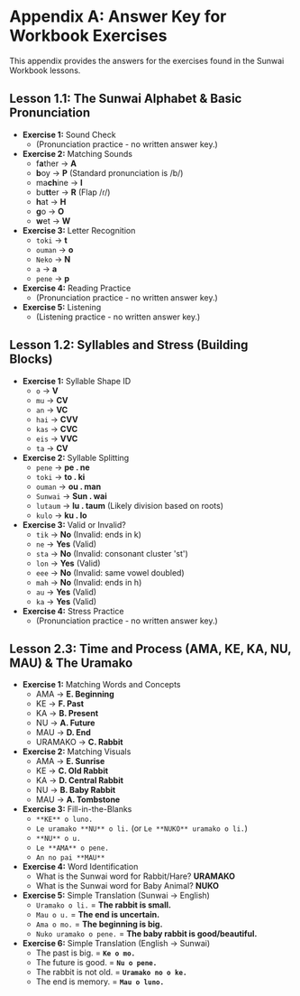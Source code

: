 
# **Appendix A: Answer Key for Workbook Exercises**

This appendix provides the answers for the exercises found in the Sunwai Workbook lessons.

## Lesson 1.1: The Sunwai Alphabet & Basic Pronunciation

*   **Exercise 1:** Sound Check
    *   (Pronunciation practice - no written answer key.)
*   **Exercise 2:** Matching Sounds
    *   f**a**ther -> **A**
    *   **b**oy -> **P** (Standard pronunciation is /b/)
    *   ma**ch**ine -> **I**
    *   bu**tt**er -> **R** (Flap /ɾ/)
    *   **h**at -> **H**
    *   **g**o -> **O**
    *   **w**et -> **W**
*   **Exercise 3:** Letter Recognition
    *   `toki` -> **t**
    *   `ouman` -> **o**
    *   `Neko` -> **N**
    *   `a` -> **a**
    *   `pene` -> **p**
*   **Exercise 4:** Reading Practice
    *   (Pronunciation practice - no written answer key.)
*   **Exercise 5:** Listening
    *   (Listening practice - no written answer key.)

## Lesson 1.2: Syllables and Stress (Building Blocks)

*   **Exercise 1:** Syllable Shape ID
    *   `o` -> **V**
    *   `mu` -> **CV**
    *   `an` -> **VC**
    *   `hai` -> **CVV**
    *   `kas` -> **CVC**
    *   `eis` -> **VVC**
    *   `ta` -> **CV**
*   **Exercise 2:** Syllable Splitting
    *   `pene` -> **pe . ne**
    *   `toki` -> **to . ki**
    *   `ouman` -> **ou . man**
    *   `Sunwai` -> **Sun . wai**
    *   `lutaum` -> **lu . taum** (Likely division based on roots)
    *   `kulo` -> **ku . lo**
*   **Exercise 3:** Valid or Invalid?
    *   `tik` -> **No** (Invalid: ends in k)
    *   `ne` -> **Yes** (Valid)
    *   `sta` -> **No** (Invalid: consonant cluster 'st')
    *   `lon` -> **Yes** (Valid)
    *   `eee` -> **No** (Invalid: same vowel doubled)
    *   `mah` -> **No** (Invalid: ends in h)
    *   `au` -> **Yes** (Valid)
    *   `ka` -> **Yes** (Valid)
*   **Exercise 4:** Stress Practice
    *   (Pronunciation practice - no written answer key.)

## Lesson 2.3: Time and Process (AMA, KE, KA, NU, MAU) & The Uramako

*   **Exercise 1:** Matching Words and Concepts
    *   AMA -> **E. Beginning**
    *   KE -> **F. Past**
    *   KA -> **B. Present**
    *   NU -> **A. Future**
    *   MAU -> **D. End**
    *   URAMAKO -> **C. Rabbit**
*   **Exercise 2:** Matching Visuals
    *   AMA -> **E. Sunrise**
    *   KE -> **C. Old Rabbit**
    *   KA -> **D. Central Rabbit**
    *   NU -> **B. Baby Rabbit**
    *   MAU -> **A. Tombstone**
*   **Exercise 3:** Fill-in-the-Blanks
    *   `**KE** o luno.`
    *   `Le uramako **NU** o li.` (or `Le **NUKO** uramako o li.`)
    *   `**NU** o u.`
    *   `Le **AMA** o pene.`
    *   `An no pai **MAU**`
*   **Exercise 4:** Word Identification
    *   What is the Sunwai word for Rabbit/Hare? **URAMAKO**
    *   What is the Sunwai word for Baby Animal? **NUKO**
*   **Exercise 5:** Simple Translation (Sunwai -> English)
    *   `Uramako o li.` = **The rabbit is small.**
    *   `Mau o u.` = **The end is uncertain.**
    *   `Ama o mo.` = **The beginning is big.**
    *   `Nuko uramako o pene.` = **The baby rabbit is good/beautiful.**
*   **Exercise 6:** Simple Translation (English -> Sunwai)
    *   The past is big. = **`Ke o mo.`**
    *   The future is good. = **`Nu o pene.`**
    *   The rabbit is not old. = **`Uramako no o ke.`**
    *   The end is memory. = **`Mau o luno.`**
